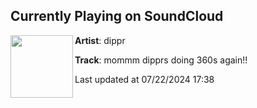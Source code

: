 ## Currently Playing on SoundCloud

[<img align="left" width="100" src="https://i1.sndcdn.com/artworks-93Tmd9lnom9SFEH5-Bl6SSg-t500x500.jpg">](https://soundcloud.com/bennett-gauthier/mommm-dipprs-doing-360s-again)

**Artist**: dippr 

**Track**: mommm dipprs doing 360s again!!

Last updated at 07/22/2024 17:38
